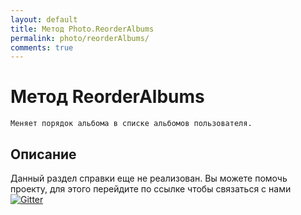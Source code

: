 ```yaml
---
layout: default
title: Метод Photo.ReorderAlbums
permalink: photo/reorderAlbums/
comments: true
---
```

# Метод ReorderAlbums
	Меняет порядок альбома в списке альбомов пользователя.

## Описание
Данный раздел справки еще не реализован. Вы  можете помочь проекту, для этого перейдите по ссылке чтобы связаться с нами [![Gitter](https://badges.gitter.im/Join%20Chat.svg)](https://gitter.im/vknet/vk?utm_source=badge&utm_medium=badge&utm_campaign=pr-badge)
